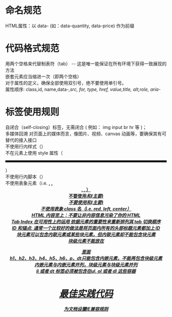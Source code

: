 # 命名规范
HTML属性：以 data- (如：data-quantity, data-price) 作为前缀  
# 代码格式规范
用两个空格来代替制表符（tab） -- 这是唯一能保证在所有环境下获得一致展现的方法  
嵌套元素应当缩进一次（即两个空格）  
对于属性的定义，确保全部使用双引号，绝不要使用单引号。  
属性顺序: class,id, name,data-*,src, for, type, href, value,title, alt,role, aria-*  
# 标签使用规则
自闭合（self-closing）标签，无需闭合 ( 例如： img input br hr 等 )；  
多媒体回溯 对页面上的媒体而言，像图片、视频、canvas 动画等，要确保其有可替代的接入接口  
不使用行内样式（<style>.no-good {}</style>）  
不在元素上使用 style 属性（<hr style="border-top: 5px solid black">）  
不使用行内脚本（<script>alert('no good')</script>）  
不使用表象元素（i.e. <b>, <u>, <center>, <font>, <b>）  
不要使用<em>和<strong>(主要)  
不要使用<i>和<b>(主要)  
不使用表象 class 名（i.e. red, left, center）  
HTML 内容至上：不要让非内容信息污染了你的 HTML  
Tab Index 在可用性上的运用 依据元素的重要性来重新排列其 tab 切换顺序  
ID 和锚点: 通常一个比较好的做法是将页面内所有的头部标题元素都加上 ID  
块元素可以包含内联元素或某些块元素，但内联元素却不能包含块元素  
块级元素不能放在<p>里面  
h1、h2、h3、h4、h5、h6、p、dt只能包含内嵌元素，不能再包含块级元素  
内嵌元素与内嵌元素并列，块级元素与块级元素并列  
li 或者 dt 标签必须被包含在ul, ol 或者 dl 这些容器  
# 最佳实践代码
为文档设置IE兼容规则  
   <!-- 兼容IE低版本的浏览器 -->  
   <!DOCTYPE html>  
   <!--[if lt IE 7]>  <html class="no-js lt-ie9 lt-ie8 lt-ie7" lang="zh"> <![endif]-->  
   <!--[if IE 7]>    <html class="no-js lt-ie9 lt-ie8" lang="zh"> <![endif]-->  
   <!--[if IE 8]>    <html class="no-js lt-ie9" lang="zh"> <![endif]-->  
   <!--[if gt IE 8]>  <html class="no-js" lang="zh"> <![endif]-->  









